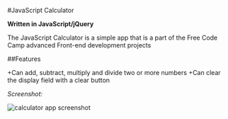 #JavaScript Calculator

**Written in JavaScript/jQuery**

The JavaScript Calculator is a simple app that is a part of the Free Code Camp advanced Front-end development projects

##Features

+Can add, subtract, multiply and divide two or more numbers
+Can clear the display field with a clear button


*Screenshot:*

![calculator app screenshot](http://calculator.michellejanosi.com/screenshot.png)

